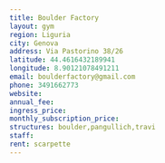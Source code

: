 ```yaml
---
title: Boulder Factory
layout: gym
region: Liguria
city: Genova
address: Via Pastorino 38/26
latitude: 44.4616432189941
longitude: 8.90121078491211
email: boulderfactory@gmail.com
phone: 3491662773
website: 
annual_fee: 
ingress_price: 
monthly_subscription_price: 
structures: boulder,pangullich,travi
staff: 
rent: scarpette
---
```


